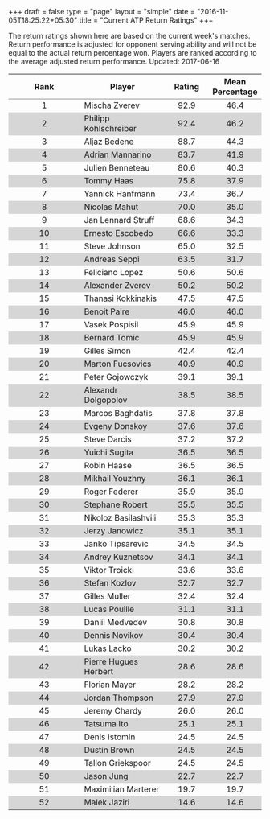 +++
draft = false
type = "page" 
layout = "simple"
date = "2016-11-05T18:25:22+05:30"
title = "Current ATP Return Ratings"
+++

The return ratings shown here are based on the current week's matches. Return performance is adjusted for opponent serving ability and will not be equal to the actual return percentage won. Players are ranked according to the average adjusted return performance. Updated: 2017-06-16

<table class='gmisc_table' style='border-collapse: collapse; margin-top: 1em; margin-bottom: 1em;' >
<thead>
<tr>
<th style='border-bottom: 1px solid grey; border-top: 2px solid grey; text-align: center;'>Rank</th>
<th style='border-bottom: 1px solid grey; border-top: 2px solid grey; text-align: center;'>Player</th>
<th style='border-bottom: 1px solid grey; border-top: 2px solid grey; text-align: center;'>Rating</th>
<th style='border-bottom: 1px solid grey; border-top: 2px solid grey; text-align: center;'>Mean Percentage</th>
</tr>
</thead>
<tbody>
<tr>
<td style='width:40%; text-align: center;'>1</td>
<td style='width:40%; text-align: left;'>Mischa Zverev</td>
<td style='width:40%; text-align: center;'>92.9</td>
<td style='width:40%; text-align: center;'>46.4</td>
</tr>
<tr style='background-color: #d6d6d6;'>
<td style='width:40%; background-color: #d6d6d6; text-align: center;'>2</td>
<td style='width:40%; background-color: #d6d6d6; text-align: left;'>Philipp Kohlschreiber</td>
<td style='width:40%; background-color: #d6d6d6; text-align: center;'>92.4</td>
<td style='width:40%; background-color: #d6d6d6; text-align: center;'>46.2</td>
</tr>
<tr>
<td style='width:40%; text-align: center;'>3</td>
<td style='width:40%; text-align: left;'>Aljaz Bedene</td>
<td style='width:40%; text-align: center;'>88.7</td>
<td style='width:40%; text-align: center;'>44.3</td>
</tr>
<tr style='background-color: #d6d6d6;'>
<td style='width:40%; background-color: #d6d6d6; text-align: center;'>4</td>
<td style='width:40%; background-color: #d6d6d6; text-align: left;'>Adrian Mannarino</td>
<td style='width:40%; background-color: #d6d6d6; text-align: center;'>83.7</td>
<td style='width:40%; background-color: #d6d6d6; text-align: center;'>41.9</td>
</tr>
<tr>
<td style='width:40%; text-align: center;'>5</td>
<td style='width:40%; text-align: left;'>Julien Benneteau</td>
<td style='width:40%; text-align: center;'>80.6</td>
<td style='width:40%; text-align: center;'>40.3</td>
</tr>
<tr style='background-color: #d6d6d6;'>
<td style='width:40%; background-color: #d6d6d6; text-align: center;'>6</td>
<td style='width:40%; background-color: #d6d6d6; text-align: left;'>Tommy Haas</td>
<td style='width:40%; background-color: #d6d6d6; text-align: center;'>75.8</td>
<td style='width:40%; background-color: #d6d6d6; text-align: center;'>37.9</td>
</tr>
<tr>
<td style='width:40%; text-align: center;'>7</td>
<td style='width:40%; text-align: left;'>Yannick Hanfmann</td>
<td style='width:40%; text-align: center;'>73.4</td>
<td style='width:40%; text-align: center;'>36.7</td>
</tr>
<tr style='background-color: #d6d6d6;'>
<td style='width:40%; background-color: #d6d6d6; text-align: center;'>8</td>
<td style='width:40%; background-color: #d6d6d6; text-align: left;'>Nicolas Mahut</td>
<td style='width:40%; background-color: #d6d6d6; text-align: center;'>70.0</td>
<td style='width:40%; background-color: #d6d6d6; text-align: center;'>35.0</td>
</tr>
<tr>
<td style='width:40%; text-align: center;'>9</td>
<td style='width:40%; text-align: left;'>Jan Lennard Struff</td>
<td style='width:40%; text-align: center;'>68.6</td>
<td style='width:40%; text-align: center;'>34.3</td>
</tr>
<tr style='background-color: #d6d6d6;'>
<td style='width:40%; background-color: #d6d6d6; text-align: center;'>10</td>
<td style='width:40%; background-color: #d6d6d6; text-align: left;'>Ernesto Escobedo</td>
<td style='width:40%; background-color: #d6d6d6; text-align: center;'>66.6</td>
<td style='width:40%; background-color: #d6d6d6; text-align: center;'>33.3</td>
</tr>
<tr>
<td style='width:40%; text-align: center;'>11</td>
<td style='width:40%; text-align: left;'>Steve Johnson</td>
<td style='width:40%; text-align: center;'>65.0</td>
<td style='width:40%; text-align: center;'>32.5</td>
</tr>
<tr style='background-color: #d6d6d6;'>
<td style='width:40%; background-color: #d6d6d6; text-align: center;'>12</td>
<td style='width:40%; background-color: #d6d6d6; text-align: left;'>Andreas Seppi</td>
<td style='width:40%; background-color: #d6d6d6; text-align: center;'>63.5</td>
<td style='width:40%; background-color: #d6d6d6; text-align: center;'>31.7</td>
</tr>
<tr>
<td style='width:40%; text-align: center;'>13</td>
<td style='width:40%; text-align: left;'>Feliciano Lopez</td>
<td style='width:40%; text-align: center;'>50.6</td>
<td style='width:40%; text-align: center;'>50.6</td>
</tr>
<tr style='background-color: #d6d6d6;'>
<td style='width:40%; background-color: #d6d6d6; text-align: center;'>14</td>
<td style='width:40%; background-color: #d6d6d6; text-align: left;'>Alexander Zverev</td>
<td style='width:40%; background-color: #d6d6d6; text-align: center;'>50.2</td>
<td style='width:40%; background-color: #d6d6d6; text-align: center;'>50.2</td>
</tr>
<tr>
<td style='width:40%; text-align: center;'>15</td>
<td style='width:40%; text-align: left;'>Thanasi Kokkinakis</td>
<td style='width:40%; text-align: center;'>47.5</td>
<td style='width:40%; text-align: center;'>47.5</td>
</tr>
<tr style='background-color: #d6d6d6;'>
<td style='width:40%; background-color: #d6d6d6; text-align: center;'>16</td>
<td style='width:40%; background-color: #d6d6d6; text-align: left;'>Benoit Paire</td>
<td style='width:40%; background-color: #d6d6d6; text-align: center;'>46.0</td>
<td style='width:40%; background-color: #d6d6d6; text-align: center;'>46.0</td>
</tr>
<tr>
<td style='width:40%; text-align: center;'>17</td>
<td style='width:40%; text-align: left;'>Vasek Pospisil</td>
<td style='width:40%; text-align: center;'>45.9</td>
<td style='width:40%; text-align: center;'>45.9</td>
</tr>
<tr style='background-color: #d6d6d6;'>
<td style='width:40%; background-color: #d6d6d6; text-align: center;'>18</td>
<td style='width:40%; background-color: #d6d6d6; text-align: left;'>Bernard Tomic</td>
<td style='width:40%; background-color: #d6d6d6; text-align: center;'>45.9</td>
<td style='width:40%; background-color: #d6d6d6; text-align: center;'>45.9</td>
</tr>
<tr>
<td style='width:40%; text-align: center;'>19</td>
<td style='width:40%; text-align: left;'>Gilles Simon</td>
<td style='width:40%; text-align: center;'>42.4</td>
<td style='width:40%; text-align: center;'>42.4</td>
</tr>
<tr style='background-color: #d6d6d6;'>
<td style='width:40%; background-color: #d6d6d6; text-align: center;'>20</td>
<td style='width:40%; background-color: #d6d6d6; text-align: left;'>Marton Fucsovics</td>
<td style='width:40%; background-color: #d6d6d6; text-align: center;'>40.9</td>
<td style='width:40%; background-color: #d6d6d6; text-align: center;'>40.9</td>
</tr>
<tr>
<td style='width:40%; text-align: center;'>21</td>
<td style='width:40%; text-align: left;'>Peter Gojowczyk</td>
<td style='width:40%; text-align: center;'>39.1</td>
<td style='width:40%; text-align: center;'>39.1</td>
</tr>
<tr style='background-color: #d6d6d6;'>
<td style='width:40%; background-color: #d6d6d6; text-align: center;'>22</td>
<td style='width:40%; background-color: #d6d6d6; text-align: left;'>Alexandr Dolgopolov</td>
<td style='width:40%; background-color: #d6d6d6; text-align: center;'>38.5</td>
<td style='width:40%; background-color: #d6d6d6; text-align: center;'>38.5</td>
</tr>
<tr>
<td style='width:40%; text-align: center;'>23</td>
<td style='width:40%; text-align: left;'>Marcos Baghdatis</td>
<td style='width:40%; text-align: center;'>37.8</td>
<td style='width:40%; text-align: center;'>37.8</td>
</tr>
<tr style='background-color: #d6d6d6;'>
<td style='width:40%; background-color: #d6d6d6; text-align: center;'>24</td>
<td style='width:40%; background-color: #d6d6d6; text-align: left;'>Evgeny Donskoy</td>
<td style='width:40%; background-color: #d6d6d6; text-align: center;'>37.6</td>
<td style='width:40%; background-color: #d6d6d6; text-align: center;'>37.6</td>
</tr>
<tr>
<td style='width:40%; text-align: center;'>25</td>
<td style='width:40%; text-align: left;'>Steve Darcis</td>
<td style='width:40%; text-align: center;'>37.2</td>
<td style='width:40%; text-align: center;'>37.2</td>
</tr>
<tr style='background-color: #d6d6d6;'>
<td style='width:40%; background-color: #d6d6d6; text-align: center;'>26</td>
<td style='width:40%; background-color: #d6d6d6; text-align: left;'>Yuichi Sugita</td>
<td style='width:40%; background-color: #d6d6d6; text-align: center;'>36.5</td>
<td style='width:40%; background-color: #d6d6d6; text-align: center;'>36.5</td>
</tr>
<tr>
<td style='width:40%; text-align: center;'>27</td>
<td style='width:40%; text-align: left;'>Robin Haase</td>
<td style='width:40%; text-align: center;'>36.5</td>
<td style='width:40%; text-align: center;'>36.5</td>
</tr>
<tr style='background-color: #d6d6d6;'>
<td style='width:40%; background-color: #d6d6d6; text-align: center;'>28</td>
<td style='width:40%; background-color: #d6d6d6; text-align: left;'>Mikhail Youzhny</td>
<td style='width:40%; background-color: #d6d6d6; text-align: center;'>36.1</td>
<td style='width:40%; background-color: #d6d6d6; text-align: center;'>36.1</td>
</tr>
<tr>
<td style='width:40%; text-align: center;'>29</td>
<td style='width:40%; text-align: left;'>Roger Federer</td>
<td style='width:40%; text-align: center;'>35.9</td>
<td style='width:40%; text-align: center;'>35.9</td>
</tr>
<tr style='background-color: #d6d6d6;'>
<td style='width:40%; background-color: #d6d6d6; text-align: center;'>30</td>
<td style='width:40%; background-color: #d6d6d6; text-align: left;'>Stephane Robert</td>
<td style='width:40%; background-color: #d6d6d6; text-align: center;'>35.5</td>
<td style='width:40%; background-color: #d6d6d6; text-align: center;'>35.5</td>
</tr>
<tr>
<td style='width:40%; text-align: center;'>31</td>
<td style='width:40%; text-align: left;'>Nikoloz Basilashvili</td>
<td style='width:40%; text-align: center;'>35.3</td>
<td style='width:40%; text-align: center;'>35.3</td>
</tr>
<tr style='background-color: #d6d6d6;'>
<td style='width:40%; background-color: #d6d6d6; text-align: center;'>32</td>
<td style='width:40%; background-color: #d6d6d6; text-align: left;'>Jerzy Janowicz</td>
<td style='width:40%; background-color: #d6d6d6; text-align: center;'>35.1</td>
<td style='width:40%; background-color: #d6d6d6; text-align: center;'>35.1</td>
</tr>
<tr>
<td style='width:40%; text-align: center;'>33</td>
<td style='width:40%; text-align: left;'>Janko Tipsarevic</td>
<td style='width:40%; text-align: center;'>34.5</td>
<td style='width:40%; text-align: center;'>34.5</td>
</tr>
<tr style='background-color: #d6d6d6;'>
<td style='width:40%; background-color: #d6d6d6; text-align: center;'>34</td>
<td style='width:40%; background-color: #d6d6d6; text-align: left;'>Andrey Kuznetsov</td>
<td style='width:40%; background-color: #d6d6d6; text-align: center;'>34.1</td>
<td style='width:40%; background-color: #d6d6d6; text-align: center;'>34.1</td>
</tr>
<tr>
<td style='width:40%; text-align: center;'>35</td>
<td style='width:40%; text-align: left;'>Viktor Troicki</td>
<td style='width:40%; text-align: center;'>33.6</td>
<td style='width:40%; text-align: center;'>33.6</td>
</tr>
<tr style='background-color: #d6d6d6;'>
<td style='width:40%; background-color: #d6d6d6; text-align: center;'>36</td>
<td style='width:40%; background-color: #d6d6d6; text-align: left;'>Stefan Kozlov</td>
<td style='width:40%; background-color: #d6d6d6; text-align: center;'>32.7</td>
<td style='width:40%; background-color: #d6d6d6; text-align: center;'>32.7</td>
</tr>
<tr>
<td style='width:40%; text-align: center;'>37</td>
<td style='width:40%; text-align: left;'>Gilles Muller</td>
<td style='width:40%; text-align: center;'>32.4</td>
<td style='width:40%; text-align: center;'>32.4</td>
</tr>
<tr style='background-color: #d6d6d6;'>
<td style='width:40%; background-color: #d6d6d6; text-align: center;'>38</td>
<td style='width:40%; background-color: #d6d6d6; text-align: left;'>Lucas Pouille</td>
<td style='width:40%; background-color: #d6d6d6; text-align: center;'>31.1</td>
<td style='width:40%; background-color: #d6d6d6; text-align: center;'>31.1</td>
</tr>
<tr>
<td style='width:40%; text-align: center;'>39</td>
<td style='width:40%; text-align: left;'>Daniil Medvedev</td>
<td style='width:40%; text-align: center;'>30.8</td>
<td style='width:40%; text-align: center;'>30.8</td>
</tr>
<tr style='background-color: #d6d6d6;'>
<td style='width:40%; background-color: #d6d6d6; text-align: center;'>40</td>
<td style='width:40%; background-color: #d6d6d6; text-align: left;'>Dennis Novikov</td>
<td style='width:40%; background-color: #d6d6d6; text-align: center;'>30.4</td>
<td style='width:40%; background-color: #d6d6d6; text-align: center;'>30.4</td>
</tr>
<tr>
<td style='width:40%; text-align: center;'>41</td>
<td style='width:40%; text-align: left;'>Lukas Lacko</td>
<td style='width:40%; text-align: center;'>30.2</td>
<td style='width:40%; text-align: center;'>30.2</td>
</tr>
<tr style='background-color: #d6d6d6;'>
<td style='width:40%; background-color: #d6d6d6; text-align: center;'>42</td>
<td style='width:40%; background-color: #d6d6d6; text-align: left;'>Pierre Hugues Herbert</td>
<td style='width:40%; background-color: #d6d6d6; text-align: center;'>28.6</td>
<td style='width:40%; background-color: #d6d6d6; text-align: center;'>28.6</td>
</tr>
<tr>
<td style='width:40%; text-align: center;'>43</td>
<td style='width:40%; text-align: left;'>Florian Mayer</td>
<td style='width:40%; text-align: center;'>28.2</td>
<td style='width:40%; text-align: center;'>28.2</td>
</tr>
<tr style='background-color: #d6d6d6;'>
<td style='width:40%; background-color: #d6d6d6; text-align: center;'>44</td>
<td style='width:40%; background-color: #d6d6d6; text-align: left;'>Jordan Thompson</td>
<td style='width:40%; background-color: #d6d6d6; text-align: center;'>27.9</td>
<td style='width:40%; background-color: #d6d6d6; text-align: center;'>27.9</td>
</tr>
<tr>
<td style='width:40%; text-align: center;'>45</td>
<td style='width:40%; text-align: left;'>Jeremy Chardy</td>
<td style='width:40%; text-align: center;'>26.0</td>
<td style='width:40%; text-align: center;'>26.0</td>
</tr>
<tr style='background-color: #d6d6d6;'>
<td style='width:40%; background-color: #d6d6d6; text-align: center;'>46</td>
<td style='width:40%; background-color: #d6d6d6; text-align: left;'>Tatsuma Ito</td>
<td style='width:40%; background-color: #d6d6d6; text-align: center;'>25.1</td>
<td style='width:40%; background-color: #d6d6d6; text-align: center;'>25.1</td>
</tr>
<tr>
<td style='width:40%; text-align: center;'>47</td>
<td style='width:40%; text-align: left;'>Denis Istomin</td>
<td style='width:40%; text-align: center;'>24.5</td>
<td style='width:40%; text-align: center;'>24.5</td>
</tr>
<tr style='background-color: #d6d6d6;'>
<td style='width:40%; background-color: #d6d6d6; text-align: center;'>48</td>
<td style='width:40%; background-color: #d6d6d6; text-align: left;'>Dustin Brown</td>
<td style='width:40%; background-color: #d6d6d6; text-align: center;'>24.5</td>
<td style='width:40%; background-color: #d6d6d6; text-align: center;'>24.5</td>
</tr>
<tr>
<td style='width:40%; text-align: center;'>49</td>
<td style='width:40%; text-align: left;'>Tallon Griekspoor</td>
<td style='width:40%; text-align: center;'>24.5</td>
<td style='width:40%; text-align: center;'>24.5</td>
</tr>
<tr style='background-color: #d6d6d6;'>
<td style='width:40%; background-color: #d6d6d6; text-align: center;'>50</td>
<td style='width:40%; background-color: #d6d6d6; text-align: left;'>Jason Jung</td>
<td style='width:40%; background-color: #d6d6d6; text-align: center;'>22.7</td>
<td style='width:40%; background-color: #d6d6d6; text-align: center;'>22.7</td>
</tr>
<tr>
<td style='width:40%; text-align: center;'>51</td>
<td style='width:40%; text-align: left;'>Maximilian Marterer</td>
<td style='width:40%; text-align: center;'>19.7</td>
<td style='width:40%; text-align: center;'>19.7</td>
</tr>
<tr style='background-color: #d6d6d6;'>
<td style='width:40%; background-color: #d6d6d6; border-bottom: 2px solid grey; text-align: center;'>52</td>
<td style='width:40%; background-color: #d6d6d6; border-bottom: 2px solid grey; text-align: left;'>Malek Jaziri</td>
<td style='width:40%; background-color: #d6d6d6; border-bottom: 2px solid grey; text-align: center;'>14.6</td>
<td style='width:40%; background-color: #d6d6d6; border-bottom: 2px solid grey; text-align: center;'>14.6</td>
</tr>
</tbody>
</table>
